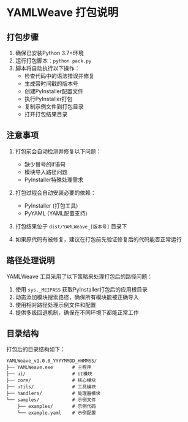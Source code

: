 # YAMLWeave 打包说明

## 打包步骤

1. 确保已安装Python 3.7+环境
2. 运行打包脚本：`python pack.py`
3. 脚本将自动执行以下操作：
   - 检查代码中的语法错误并修复
   - 生成带时间戳的版本号
   - 创建PyInstaller配置文件
   - 执行PyInstaller打包
   - 复制示例文件到打包目录
   - 打开打包结果目录

## 注意事项

1. 打包前会自动检测并修复以下问题：
   - 缺少冒号的if语句
   - 模块导入路径问题
   - PyInstaller特殊处理需求

2. 打包过程会自动安装必要的依赖：
   - PyInstaller (打包工具)
   - PyYAML (YAML配置支持)

3. 打包结果位于 `dist/YAMLWeave_[版本号]` 目录下

4. 如果原代码有被修复，建议在打包前先验证修复后的代码能否正常运行

## 路径处理说明

YAMLWeave 工具采用了以下策略来处理打包后的路径问题：

1. 使用 `sys._MEIPASS` 获取PyInstaller打包后的应用根目录
2. 动态添加模块搜索路径，确保所有模块能被正确导入
3. 使用相对路径处理示例文件和配置
4. 提供多级回退机制，确保在不同环境下都能正常工作

## 目录结构

打包后的目录结构如下：

```
YAMLWeave_v1.0.0_YYYYMMDD_HHMMSS/
├── YAMLWeave.exe       # 主程序
├── ui/                 # UI模块
├── core/               # 核心模块
├── utils/              # 工具模块
├── handlers/           # 处理器模块
└── samples/            # 示例文件
    ├── examples/       # 示例代码
    └── example.yaml    # 示例配置
``` 